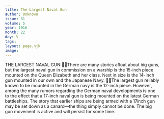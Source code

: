 ```yaml
---
title: The Largest Naval Gun
author: Unknown
issue: 31
volume: 5
year: 1916
month: 22
day: V
tags:
layout: page.njk
image:
---
```

THE LARGEST NAVAL GUN There are many stories afloat about big guns, but the largest naval gun in commission on a warship is the 15-inch piece mounted on the Queen Elizabeth and her class. Next in size is the 14-inch gun mounted in our own and the Japanese Navy. The largest gun reliably known to be mounted in the German navy is the 12-inch piece. However, among the many rumors regarding the German naval developments is one to the effect that a 17-inch naval gun is being mounted on the latest German battleships. The story that earlier ships are being armed with a 17inch gun may be set down as a canard—the thing simply cannot be done. The big gun movement is active and will persist for some time. 

